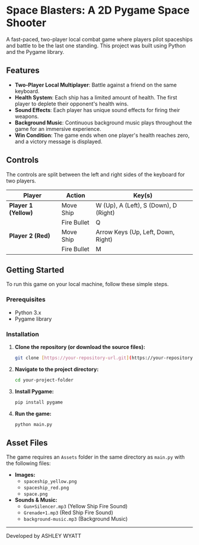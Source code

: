 # Space Blasters: A 2D Pygame Space Shooter
A fast-paced, two-player local combat game where players pilot spaceships and battle to be the last one standing. This project was built using Python and the Pygame library.

## Features

* **Two-Player Local Multiplayer**: Battle against a friend on the same keyboard.
* **Health System**: Each ship has a limited amount of health. The first player to deplete their opponent's health wins.
* **Sound Effects**: Each player has unique sound effects for firing their weapons.
* **Background Music**: Continuous background music plays throughout the game for an immersive experience.
* **Win Condition**: The game ends when one player's health reaches zero, and a victory message is displayed.

## Controls

The controls are split between the left and right sides of the keyboard for two players.

| Player            | Action          | Key(s)                             |
| ----------------- | --------------- | ---------------------------------- |
| **Player 1 (Yellow)** | Move Ship       | W (Up), A (Left), S (Down), D (Right) |
|                   | Fire Bullet     | Q                                  |
| **Player 2 (Red)** | Move Ship       | Arrow Keys (Up, Left, Down, Right) |
|                   | Fire Bullet     | M                                  |

## Getting Started

To run this game on your local machine, follow these simple steps.

### Prerequisites

* Python 3.x
* Pygame library

### Installation

1.  **Clone the repository (or download the source files):**
    ```sh
    git clone [https://your-repository-url.git](https://your-repository-url.git)
    ```

2.  **Navigate to the project directory:**
    ```sh
    cd your-project-folder
    ```

3.  **Install Pygame:**
    ```sh
    pip install pygame
    ```

4.  **Run the game:**
    ```sh
    python main.py
    ```

## Asset Files

The game requires an `Assets` folder in the same directory as `main.py` with the following files:

* **Images:**
    * `spaceship_yellow.png`
    * `spaceship_red.png`
    * `space.png`
* **Sounds & Music:**
    * `Gun+Silencer.mp3` (Yellow Ship Fire Sound)
    * `Grenade+1.mp3` (Red Ship Fire Sound)
    * `background-music.mp3` (Background Music)

---

Developed by ASHLEY WYATT 